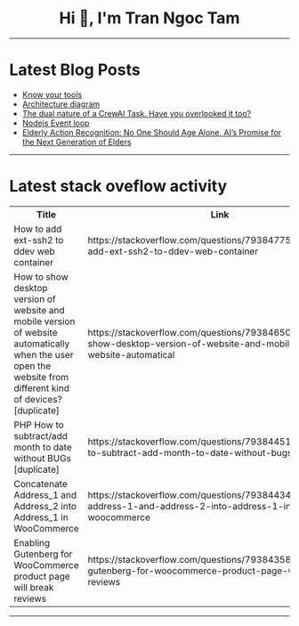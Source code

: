 <h1 align="center">Hi 👋, I'm Tran Ngoc Tam</h1>

---

# Latest Blog Posts 
<!-- BLOG-POST-LIST:START -->
- [Know your tools](https://dev.to/oramirezperera/know-your-tools-44oj)
- [Architecture diagram](https://dev.to/girija_2e3a52e67a669424c6/architecture-diagram-4267)
- [The dual nature of a CrewAI Task. Have you overlooked it too?](https://dev.to/pavelkoryagin/the-dual-nature-of-a-crewai-task-have-you-overlooked-it-too-3o69)
- [Nodejs Event loop](https://dev.to/zod_the_god/nodejs-event-loop-5ab6)
- [Elderly Action Recognition: No One Should Age Alone, AI’s Promise for the Next Generation of Elders](https://dev.to/voxel51/elderly-action-recognition-no-one-should-age-alone-ais-promise-for-the-next-generation-of-elders-384h)
<!-- BLOG-POST-LIST:END -->

---

# Latest stack oveflow activity
<table>
  <tr><th>Title</th><th>Link</th></tr>
  <!-- STACKOVERFLOW:START --><tr><td>How to add ext-ssh2 to ddev web container</td><td>https://stackoverflow.com/questions/79384775/how-to-add-ext-ssh2-to-ddev-web-container</td></tr><tr><td>How to show desktop version of website and mobile version of website automatically when the user open the website from different kind of devices? [duplicate]</td><td>https://stackoverflow.com/questions/79384650/how-to-show-desktop-version-of-website-and-mobile-version-of-website-automatical</td></tr><tr><td>PHP How to subtract/add month to date without BUGs [duplicate]</td><td>https://stackoverflow.com/questions/79384451/php-how-to-subtract-add-month-to-date-without-bugs</td></tr><tr><td>Concatenate Address_1 and Address_2 into Address_1 in WooCommerce</td><td>https://stackoverflow.com/questions/79384434/concatenate-address-1-and-address-2-into-address-1-in-woocommerce</td></tr><tr><td>Enabling Gutenberg for WooCommerce product page will break reviews</td><td>https://stackoverflow.com/questions/79384358/enabling-gutenberg-for-woocommerce-product-page-will-break-reviews</td></tr><!-- STACKOVERFLOW:END -->
</table>

---


